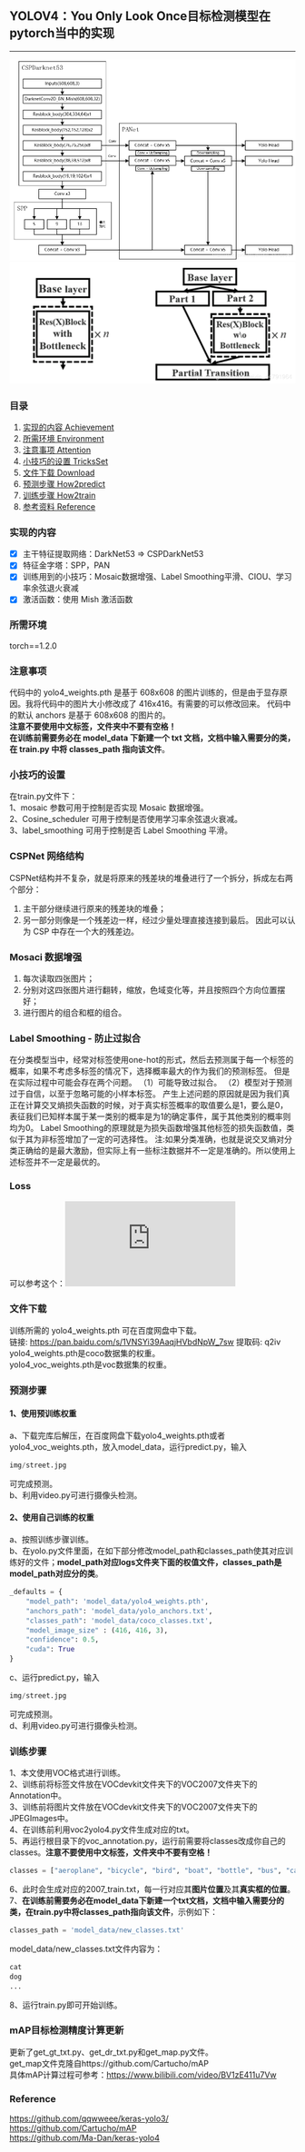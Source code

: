 ## YOLOV4：You Only Look Once目标检测模型在pytorch当中的实现
---
![YOLO_v4网络结构](./img/YOLO_v4_net.png)
![CSPNet结构](./img/CSPNet结构.png)

### 目录
1. [实现的内容 Achievement](#实现的内容)
2. [所需环境 Environment](#所需环境)
3. [注意事项 Attention](#注意事项)
4. [小技巧的设置 TricksSet](#小技巧的设置)
5. [文件下载 Download](#文件下载)
6. [预测步骤 How2predict](#预测步骤)
7. [训练步骤 How2train](#训练步骤)
8. [参考资料 Reference](#Reference)

### 实现的内容
- [x] 主干特征提取网络：DarkNet53 => CSPDarkNet53
- [x] 特征金字塔：SPP，PAN
- [x] 训练用到的小技巧：Mosaic数据增强、Label Smoothing平滑、CIOU、学习率余弦退火衰减
- [x] 激活函数：使用 Mish 激活函数

### 所需环境
torch==1.2.0

### 注意事项
代码中的 yolo4_weights.pth 是基于 608x608 的图片训练的，但是由于显存原因。我将代码中的图片大小修改成了 416x416。有需要的可以修改回来。 代码中的默认 anchors 是基于 608x608 的图片的。   
**注意不要使用中文标签，文件夹中不要有空格！**   
**在训练前需要务必在 model_data 下新建一个 txt 文档，文档中输入需要分的类，在 train.py 中将 classes_path 指向该文件**。  

### 小技巧的设置
在train.py文件下：   
1、mosaic 参数可用于控制是否实现 Mosaic 数据增强。   
2、Cosine_scheduler 可用于控制是否使用学习率余弦退火衰减。   
3、label_smoothing 可用于控制是否 Label Smoothing 平滑。

### CSPNet 网络结构
CSPNet结构并不复杂，就是将原来的残差块的堆叠进行了一个拆分，拆成左右两个部分：
1. 主干部分继续进行原来的残差块的堆叠；
2. 另一部分则像是一个残差边一样，经过少量处理直接连接到最后。
因此可以认为 CSP 中存在一个大的残差边。

### Mosaci 数据增强
1. 每次读取四张图片；
2. 分别对这四张图片进行翻转，缩放，色域变化等，并且按照四个方向位置摆好；
3. 进行图片的组合和框的组合。

### Label Smoothing - 防止过拟合
在分类模型当中，经常对标签使用one-hot的形式，然后去预测属于每一个标签的概率，如果不考虑多标签的情况下，选择概率最大的作为我们的预测标签。
但是在实际过程中可能会存在两个问题。
（1）可能导致过拟合。
（2）模型对于预测过于自信，以至于忽略可能的小样本标签。
产生上述问题的原因就是因为我们真正在计算交叉熵损失函数的时候，对于真实标签概率的取值要么是1，要么是0，表征我们已知样本属于某一类别的概率是为1的确定事件，属于其他类别的概率则均为0。
Label Smoothing的原理就是为损失函数增强其他标签的损失函数值，类似于其为非标签增加了一定的可选择性。
注:如果分类准确，也就是说交叉熵对分类正确给的是最大激励，但实际上有一些标注数据并不一定是准确的。所以使用上述标签并不一定是最优的。

### Loss
可以参考这个：![YOLO V4 解析](https://www.cnblogs.com/cucwwb/p/13166288.html)

### 文件下载
训练所需的 yolo4_weights.pth 可在百度网盘中下载。  
链接: https://pan.baidu.com/s/1VNSYi39AaqjHVbdNpW_7sw 提取码: q2iv  
yolo4_weights.pth是coco数据集的权重。  
yolo4_voc_weights.pth是voc数据集的权重。

### 预测步骤
#### 1、使用预训练权重
a、下载完库后解压，在百度网盘下载yolo4_weights.pth或者yolo4_voc_weights.pth，放入model_data，运行predict.py，输入  
```python
img/street.jpg
```
可完成预测。  
b、利用video.py可进行摄像头检测。  

#### 2、使用自己训练的权重
a、按照训练步骤训练。  
b、在yolo.py文件里面，在如下部分修改model_path和classes_path使其对应训练好的文件；**model_path对应logs文件夹下面的权值文件，classes_path是model_path对应分的类**。  
```python
_defaults = {
    "model_path": 'model_data/yolo4_weights.pth',
    "anchors_path": 'model_data/yolo_anchors.txt',
    "classes_path": 'model_data/coco_classes.txt',
    "model_image_size" : (416, 416, 3),
    "confidence": 0.5,
    "cuda": True
}
```
c、运行predict.py，输入  
```python
img/street.jpg
```
可完成预测。  
d、利用video.py可进行摄像头检测。  

### 训练步骤
1、本文使用VOC格式进行训练。  
2、训练前将标签文件放在VOCdevkit文件夹下的VOC2007文件夹下的Annotation中。  
3、训练前将图片文件放在VOCdevkit文件夹下的VOC2007文件夹下的JPEGImages中。  
4、在训练前利用voc2yolo4.py文件生成对应的txt。  
5、再运行根目录下的voc_annotation.py，运行前需要将classes改成你自己的classes。**注意不要使用中文标签，文件夹中不要有空格！**   
```python
classes = ["aeroplane", "bicycle", "bird", "boat", "bottle", "bus", "car", "cat", "chair", "cow", "diningtable", "dog", "horse", "motorbike", "person", "pottedplant", "sheep", "sofa", "train", "tvmonitor"]
```
6、此时会生成对应的2007_train.txt，每一行对应其**图片位置**及其**真实框的位置**。  
7、**在训练前需要务必在model_data下新建一个txt文档，文档中输入需要分的类，在train.py中将classes_path指向该文件**，示例如下：   
```python
classes_path = 'model_data/new_classes.txt'    
```
model_data/new_classes.txt文件内容为：   
```python
cat
dog
...
```
8、运行train.py即可开始训练。

### mAP目标检测精度计算更新
更新了get_gt_txt.py、get_dr_txt.py和get_map.py文件。  
get_map文件克隆自https://github.com/Cartucho/mAP  
具体mAP计算过程可参考：https://www.bilibili.com/video/BV1zE411u7Vw

### Reference
https://github.com/qqwweee/keras-yolo3/  
https://github.com/Cartucho/mAP  
https://github.com/Ma-Dan/keras-yolo4  
